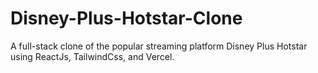 # Disney-Plus-Hotstar-Clone
A full-stack clone of the popular streaming platform Disney Plus Hotstar using ReactJs, TailwindCss, and Vercel.
